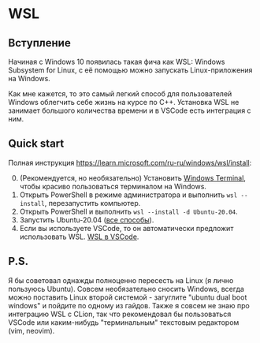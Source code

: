 # WSL

## Вступление

Начиная с Windows 10 появилась такая фича как WSL: Windows Subsystem for Linux,
с её помощью можно запускать Linux-приложения на Windows.

Как мне кажется, то это самый легкий способ для пользователей Windows облегчить себе жизнь на курсе по C++. Установка WSL не занимает большого количества времени и в VSCode есть интеграция с ним.

## Quick start

Полная инструкция https://learn.microsoft.com/ru-ru/windows/wsl/install:

0. (Рекомендуется, но необязательно) Установить [Windows Terminal](https://www.microsoft.com/store/apps/9n0dx20hk701), чтобы красиво пользоваться терминалом на Windows.
1. Открыть PowerShell в режиме администратора и выполнить `wsl --install`, перезапустить компьютер.
2. Открыть PowerShell и выполнить `wsl --install -d Ubuntu-20.04`.
3. Запустить Ubuntu-20.04 ([все способы](https://learn.microsoft.com/ru-ru/windows/wsl/install#ways-to-run-multiple-linux-distributions-with-wsl)).
4. Если вы используете VSCode, то он автоматически предложит использовать WSL. [WSL в VSCode](https://learn.microsoft.com/en-us/windows/wsl/tutorials/wsl-vscode).


## P.S.

Я бы советовал однажды полноценно пересесть на Linux (я лично пользуюсь Ubuntu). Совсем необязательно сносить Windows, всегда можно поставить Linux второй системой - загуглите "ubuntu dual boot windows" и пойдите по одному из гайдов.
Также я совсем не знаю про интеграцию WSL с CLion, так что рекомендовал бы пользоваться VSCode или каким-нибудь "терминальным" текстовым редактором (vim, neovim).
